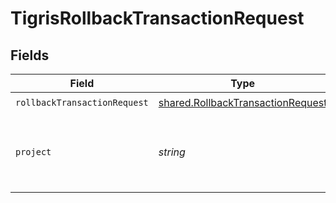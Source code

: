 # TigrisRollbackTransactionRequest


## Fields

| Field                                                                                         | Type                                                                                          | Required                                                                                      | Description                                                                                   |
| --------------------------------------------------------------------------------------------- | --------------------------------------------------------------------------------------------- | --------------------------------------------------------------------------------------------- | --------------------------------------------------------------------------------------------- |
| `rollbackTransactionRequest`                                                                  | [shared.RollbackTransactionRequest](../../../sdk/models/shared/rollbacktransactionrequest.md) | :heavy_check_mark:                                                                            | N/A                                                                                           |
| `project`                                                                                     | *string*                                                                                      | :heavy_check_mark:                                                                            | Project name whose DB this transaction belongs to.                                            |